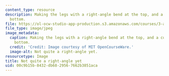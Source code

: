 ```yaml
---
content_type: resource
description: Making the legs with a right-angle bend at the top, and a curve at the
  bottom.
file: https://ol-ocw-studio-app-production.s3.amazonaws.com/courses/3-a04-modern-blacksmithing-and-physical-metallurgy-fall-2008/00c9b15b8432db6829567662b3851aca_087.jpg
file_type: image/jpeg
image_metadata:
  caption: Making the legs with a right-angle bend at the top, and a curve at the
    bottom.
  credit: 'Credit: Image courtesy of MIT OpenCourseWare.'
  image-alt: Not quite a right-angle yet.
resourcetype: Image
title: Not quite a right-angle yet
uid: 00c9b15b-8432-db68-2956-7662b3851aca
---
```

